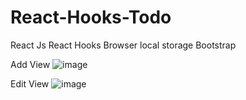 # React-Hooks-Todo

React Js
React Hooks
Browser local storage
Bootstrap

Add View
![image](https://user-images.githubusercontent.com/17526871/119222549-8cbe0180-bb12-11eb-98e6-d30f6dc9cad1.png)


Edit View
![image](https://user-images.githubusercontent.com/17526871/119222527-77e16e00-bb12-11eb-8677-683083932e62.png)

